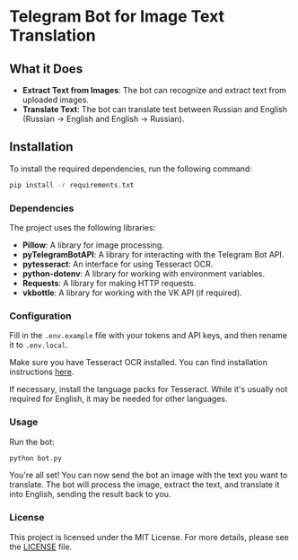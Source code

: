 # Telegram Bot for Image Text Translation
## What it Does

- **Extract Text from Images**: The bot can recognize and extract text from uploaded images.
- **Translate Text**: The bot can translate text between Russian and English (Russian -> English and English -> Russian).

## Installation

To install the required dependencies, run the following command:

```bash
pip install -r requirements.txt
```

### Dependencies

The project uses the following libraries:

- **Pillow**: A library for image processing.
- **pyTelegramBotAPI**: A library for interacting with the Telegram Bot API.
- **pytesseract**: An interface for using Tesseract OCR.
- **python-dotenv**: A library for working with environment variables.
- **Requests**: A library for making HTTP requests.
- **vkbottle**: A library for working with the VK API (if required).

### Configuration

Fill in the `.env.example` file with your tokens and API keys, and then rename it to `.env.local`.

Make sure you have Tesseract OCR installed. You can find installation instructions [here](https://tesseract-ocr.github.io/tessdoc/Installation.html).
 
If necessary, install the language packs for Tesseract. While it's usually not required for English, it may be needed for other languages.

### Usage

Run the bot:

```bash
python bot.py
```

You're all set! You can now send the bot an image with the text you want to translate. The bot will process the image, extract the text, and translate it into English, sending the result back to you.

### License

This project is licensed under the MIT License. For more details, please see the [LICENSE](LICENSE) file.
